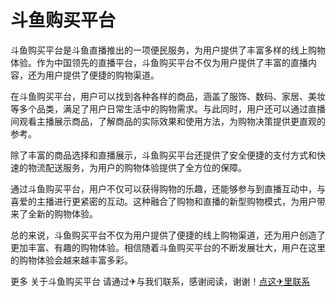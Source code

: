 # 斗鱼购买平台

斗鱼购买平台是斗鱼直播推出的一项便民服务，为用户提供了丰富多样的线上购物体验。作为中国领先的直播平台，斗鱼购买平台不仅为用户提供了丰富的直播内容，还为用户提供了便捷的购物渠道。

在斗鱼购买平台，用户可以找到各种各样的商品，涵盖了服饰、数码、家居、美妆等多个品类，满足了用户日常生活中的购物需求。与此同时，用户还可以通过直播间观看主播展示商品，了解商品的实际效果和使用方法，为购物决策提供更直观的参考。

除了丰富的商品选择和直播展示，斗鱼购买平台还提供了安全便捷的支付方式和快速的物流配送服务，为用户的购物体验提供了全方位的保障。

通过斗鱼购买平台，用户不仅可以获得购物的乐趣，还能够参与到直播互动中，与喜爱的主播进行更紧密的互动。这种融合了购物和直播的新型购物模式，为用户带来了全新的购物体验。

总的来说，斗鱼购买平台不仅为用户提供了便捷的线上购物渠道，还为用户创造了更加丰富、有趣的购物体验。相信随着斗鱼购买平台的不断发展壮大，用户在这里的购物体验会越来越丰富多彩。

更多 关于斗鱼购买平台 请通过✈与我们联系，感谢阅读，谢谢！[点这✈里联系](https://1.k02.cc)